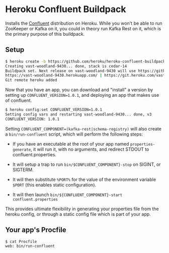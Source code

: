 # Heroku Confluent Buildpack

Installs the [Confluent](https://confluent.io) distribution on
Heroku. While you won't be able to run ZooKeeper or Kafka on it, you
could in theory run Kafka Rest on it, which is the primary purpose of
this buildpack.

## Setup

```bash
$ heroku create -b https://github.com/heroku/heroku-confluent-buildpack.git
Creating vast-woodland-9430... done, stack is cedar-14
Buildpack set. Next release on vast-woodland-9430 will use https://github.com/heroku/heroku-confluent-buildpack.git.
https://vast-woodland-9430.herokuapp.com/ | https://git.heroku.com/vast-woodland-9430.git
Git remote heroku added
```

Now that you have an app, you can download and "install" a version
by setting up `CONFLUENT_VERSION=1.0.1`, and deploying an app that
makes use of confluent.

```bash
$ heroku config:set CONFLUENT_VERSION=1.0.1
Setting config vars and restarting vast-woodland-9430... done, v3
CONFLUENT_VERSION: 1.0.1
```

Setting `CONFLUENT_COMPONENT=(kafka-rest|schema-registry)` will also
create a `bin/run-confluent` script, which will perform the following
steps:

* If you have an executable at the root of your app named
  `properties-generate`, it will run it, with no arguments, and
  redirect STDOUT to confluent.properties.

* It will setup a trap to run `bin/$CONFLUENT_COMPONENT}-stop` on
  SIGINT, or SIGTERM.

* It will then substitute `%PORT%` for the value of the environment
  variable `$PORT` (this enables static configuration).

* It will then launch `bin/${CONFLUENT_COMPONENT}-start confluent.properties`

This provides ultimate flexibility in generating your properties file
from the heroku config, or through a static config file which is part
of your app.

## Your app's Procfile

```bash
$ cat Procfile
web: bin/run-confluent
```
